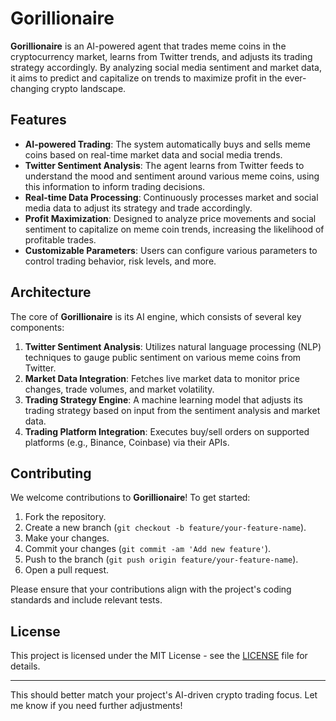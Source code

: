 # Gorillionaire

**Gorillionaire** is an AI-powered agent that trades meme coins in the cryptocurrency market, learns from Twitter trends, and adjusts its trading strategy accordingly. By analyzing social media sentiment and market data, it aims to predict and capitalize on trends to maximize profit in the ever-changing crypto landscape.

## Features

- **AI-powered Trading**: The system automatically buys and sells meme coins based on real-time market data and social media trends.
- **Twitter Sentiment Analysis**: The agent learns from Twitter feeds to understand the mood and sentiment around various meme coins, using this information to inform trading decisions.
- **Real-time Data Processing**: Continuously processes market and social media data to adjust its strategy and trade accordingly.
- **Profit Maximization**: Designed to analyze price movements and social sentiment to capitalize on meme coin trends, increasing the likelihood of profitable trades.
- **Customizable Parameters**: Users can configure various parameters to control trading behavior, risk levels, and more.

## Architecture

The core of **Gorillionaire** is its AI engine, which consists of several key components:

1. **Twitter Sentiment Analysis**: Utilizes natural language processing (NLP) techniques to gauge public sentiment on various meme coins from Twitter.
2. **Market Data Integration**: Fetches live market data to monitor price changes, trade volumes, and market volatility.
3. **Trading Strategy Engine**: A machine learning model that adjusts its trading strategy based on input from the sentiment analysis and market data.
4. **Trading Platform Integration**: Executes buy/sell orders on supported platforms (e.g., Binance, Coinbase) via their APIs.

## Contributing

We welcome contributions to **Gorillionaire**! To get started:

1. Fork the repository.
2. Create a new branch (`git checkout -b feature/your-feature-name`).
3. Make your changes.
4. Commit your changes (`git commit -am 'Add new feature'`).
5. Push to the branch (`git push origin feature/your-feature-name`).
6. Open a pull request.

Please ensure that your contributions align with the project's coding standards and include relevant tests.

## License

This project is licensed under the MIT License - see the [LICENSE](LICENSE) file for details.

---

This should better match your project's AI-driven crypto trading focus. Let me know if you need further adjustments!
